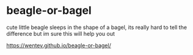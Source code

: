 # beagle-or-bagel
 cute little beagle sleeps in the shape of a bagel, its really hard to tell the difference but im sure this will help you out

 https://wentev.github.io/beagle-or-bagel/

